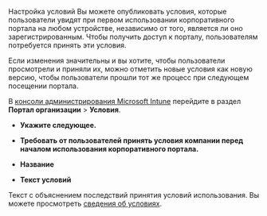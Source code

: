 Настройка условий Вы можете опубликовать условия, которые пользователи увидят при первом использовании корпоративного портала на любом устройстве, независимо от того, является ли оно зарегистрированным. Чтобы получить доступ к порталу, пользователям потребуется принять эти условия.

Если изменения значительны и вы хотите, чтобы пользователи просмотрели и приняли их, можно отметить новые условия как новую версию, чтобы пользователи прошли тот же процесс при следующем посещении портала.

В [консоли администрирования Microsoft Intune](http://manage.microsoft.com) перейдите в раздел **Портал организации** &gt; **Условия**.

-   **Укажите следующее.**

-   **Требовать от пользователей принять условия компании перед началом использования корпоративного портала.**

-   **Название**

-   **Текст условий**

Текст с объяснением последствий принятия условий использования.  Вы можете просмотреть [сведения об условиях](https://technet.microsoft.com/library/mt405893.aspx).



<!--HONumber=May16_HO2-->


